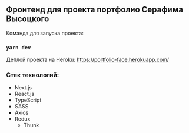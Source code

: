 ## Фронтенд для проекта портфолио Серафима Высоцкого

Команда для запуска проекта:
### `yarn dev`

Деплой проекта на Heroku: https://portfolio-face.herokuapp.com/

### Стек технологий:
- Next.js
- React.js
- TypeScript
- SASS
- Axios
- Redux
  - Thunk
